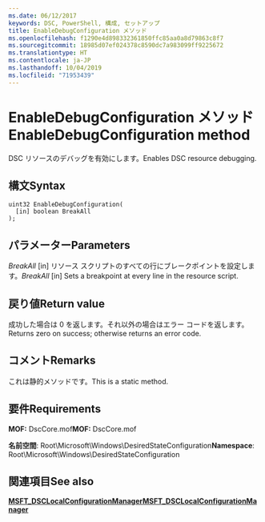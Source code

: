 ```yaml
---
ms.date: 06/12/2017
keywords: DSC, PowerShell, 構成, セットアップ
title: EnableDebugConfiguration メソッド
ms.openlocfilehash: f1290e4d898332361850ffc85aa0a8d79863c8f7
ms.sourcegitcommit: 18985d07ef024378c8590dc7a983099ff9225672
ms.translationtype: HT
ms.contentlocale: ja-JP
ms.lasthandoff: 10/04/2019
ms.locfileid: "71953439"
---
```

# <a name="enabledebugconfiguration-method"></a><span data-ttu-id="b3930-103">EnableDebugConfiguration メソッド</span><span class="sxs-lookup"><span data-stu-id="b3930-103">EnableDebugConfiguration method</span></span>

<span data-ttu-id="b3930-104">DSC リソースのデバッグを有効にします。</span><span class="sxs-lookup"><span data-stu-id="b3930-104">Enables DSC resource debugging.</span></span>

## <a name="syntax"></a><span data-ttu-id="b3930-105">構文</span><span class="sxs-lookup"><span data-stu-id="b3930-105">Syntax</span></span>

```mof
uint32 EnableDebugConfiguration(
  [in] boolean BreakAll
);
```

## <a name="parameters"></a><span data-ttu-id="b3930-106">パラメーター</span><span class="sxs-lookup"><span data-stu-id="b3930-106">Parameters</span></span>

<span data-ttu-id="b3930-107">*BreakAll* \[in\] リソース スクリプトのすべての行にブレークポイントを設定します。</span><span class="sxs-lookup"><span data-stu-id="b3930-107">*BreakAll* \[in\] Sets a breakpoint at every line in the resource script.</span></span>

## <a name="return-value"></a><span data-ttu-id="b3930-108">戻り値</span><span class="sxs-lookup"><span data-stu-id="b3930-108">Return value</span></span>

<span data-ttu-id="b3930-109">成功した場合は 0 を返します。それ以外の場合はエラー コードを返します。</span><span class="sxs-lookup"><span data-stu-id="b3930-109">Returns zero on success; otherwise returns an error code.</span></span>

## <a name="remarks"></a><span data-ttu-id="b3930-110">コメント</span><span class="sxs-lookup"><span data-stu-id="b3930-110">Remarks</span></span>

<span data-ttu-id="b3930-111">これは静的メソッドです。</span><span class="sxs-lookup"><span data-stu-id="b3930-111">This is a static method.</span></span>

## <a name="requirements"></a><span data-ttu-id="b3930-112">要件</span><span class="sxs-lookup"><span data-stu-id="b3930-112">Requirements</span></span>

<span data-ttu-id="b3930-113">**MOF:** DscCore.mof</span><span class="sxs-lookup"><span data-stu-id="b3930-113">**MOF:** DscCore.mof</span></span>

<span data-ttu-id="b3930-114">**名前空間**: Root\Microsoft\Windows\DesiredStateConfiguration</span><span class="sxs-lookup"><span data-stu-id="b3930-114">**Namespace**: Root\Microsoft\Windows\DesiredStateConfiguration</span></span>

## <a name="see-also"></a><span data-ttu-id="b3930-115">関連項目</span><span class="sxs-lookup"><span data-stu-id="b3930-115">See also</span></span>

[<span data-ttu-id="b3930-116">**MSFT_DSCLocalConfigurationManager**</span><span class="sxs-lookup"><span data-stu-id="b3930-116">**MSFT_DSCLocalConfigurationManager**</span></span>](msft-dsclocalconfigurationmanager.md)
